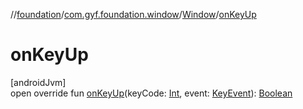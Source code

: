 //[foundation](../../../index.md)/[com.gyf.foundation.window](../index.md)/[Window](index.md)/[onKeyUp](on-key-up.md)

# onKeyUp

[androidJvm]\
open override fun [onKeyUp](on-key-up.md)(keyCode: [Int](https://kotlinlang.org/api/core/kotlin-stdlib/kotlin/-int/index.html), event: [KeyEvent](https://developer.android.com/reference/kotlin/android/view/KeyEvent.html)): [Boolean](https://kotlinlang.org/api/core/kotlin-stdlib/kotlin/-boolean/index.html)